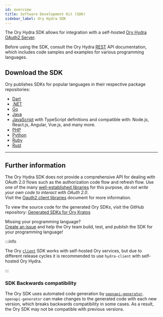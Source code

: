 ```yaml
---
id: overview
title: Software Development Kit (SDK)
sidebar_label: Ory Hydra SDK
---
```


The Ory Hydra SDK allows for integration with a self-hosted [Ory Hydra OAuth2 Server](https://github.com/ory/hydra).

Before using the SDK, consult the Ory Hydra [REST](../reference/api.mdx) API documentation, which includes code samples and
examples for various programming languages.

## Download the SDK

Ory publishes SDKs for popular languages in their respective package repositories:

- [Dart](https://pub.dev/packages/ory_hydra_client)
- [.NET](https://www.nuget.org/packages/Ory.Hydra.Client/)
- [Go](https://github.com/ory/hydra-client-go)
- [Java](https://search.maven.org/artifact/sh.ory.hydra/hydra-client)
- [JavaScript](https://www.npmjs.com/package/@ory/hydra-client) with TypeScript definitions and compatible with: Node.js,
  React.js, Angular, Vue.js, and many more.
- [PHP](https://packagist.org/packages/ory/hydra-client)
- [Python](https://pypi.org/project/ory-hydra-client/)
- [Ruby](https://rubygems.org/gems/ory-hydra-client)
- [Rust](https://crates.io/crates/ory-hydra-client)

---

## Further information

The Ory Hydra SDK does not provide a comprehensive API for dealing with OAuth 2.0 flows such as the authorization code flow and
refresh flow. Use one of the many [well-established libraries](https://oauth.net/code/) for this purpose, _do not write your own
code to interact with OAuth 2.0_.  
Visit the [Oauth2 client libraries](../guides/using-oauth2.mdx) document for more information.

To view the source code for the generated Ory SDKs, visit the GitHub repository:
[Generated SDKs for Ory Kratos](https://github.com/ory/sdk/tree/master/clients/kratos/)

Missing your programming language?  
[Create an issue](https://github.com/ory/sdk/issues) and help the Ory team build, test, and publish the SDK for your programming
language!

:::info

The Ory [`client`](../../sdk.mdx) SDK works with self-hosted Ory services, but due to different release cycles it is recommended
to use `hydra-client` with self-hosted Ory Hydra.

:::

### SDK Backwards compatibility

The Ory SDK uses automated code generation by [`openapi-generator`](https://github.com/OpenAPITools/openapi-generator).
`openapi-generator` can make changes to the generated code with each new version, which breaks backwards compatibility in some
cases. As a result, the Ory SDK may not be compatible with previous versions.

